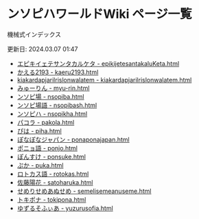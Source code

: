 # ンソピハワールドWiki ページ一覧

機械式インデックス

更新日: 2024.03.07 01:47

- [エピキイェテサンタカルケタ - epikijetesantakaluKeta.html](./wiki/epikijetesantakaluKeta.html)
- [かえる2193 - kaeru2193.html](./wiki/kaeru2193.html)
- [kiakardapjarilrislonwalatem - kiakardapjarilrislonwalatem.html](./wiki/kiakardapjarilrislonwalatem.html)
- [みゅーりん - myu-rin.html](./wiki/myu-rin.html)
- [ンソピ場 - nsopiba.html](./wiki/nsopiba.html)
- [ンソピ場語 - nsopibash.html](./wiki/nsopibash.html)
- [ンソピハ - nsopikha.html](./wiki/nsopikha.html)
- [パコラ - pakola.html](./wiki/pakola.html)
- [ぴは - piha.html](./wiki/piha.html)
- [ぽなぽなジャパン - ponaponajapan.html](./wiki/ponaponajapan.html)
- [ポニョ語 - ponjo.html](./wiki/ponjo.html)
- [ぽんすけ - ponsuke.html](./wiki/ponsuke.html)
- [ぷか - puka.html](./wiki/puka.html)
- [ロトカス語 - rotokas.html](./wiki/rotokas.html)
- [佐藤陽花 - satoharuka.html](./wiki/satoharuka.html)
- [せめりせめあぬせめ - semelisemeanuseme.html](./wiki/semelisemeanuseme.html)
- [トキポナ - tokipona.html](./wiki/tokipona.html)
- [ゆずるそふぃあ - yuzurusofia.html](./wiki/yuzurusofia.html)